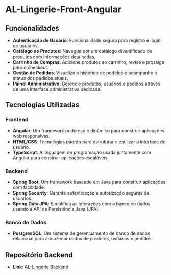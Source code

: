 # AL-Lingerie-Front-Angular

## Funcionalidades

- **Autenticação de Usuário**: Funcionalidade segura para registro e login de usuários.
- **Catálogo de Produtos**: Navegue por um catálogo diversificado de produtos com informações detalhadas.
- **Carrinho de Compras**: Adicione produtos ao carrinho, revise e prossiga para o checkout.
- **Gestão de Pedidos**: Visualize o histórico de pedidos e acompanhe o status dos pedidos atuais.
- **Painel Administrativo**: Gerencie produtos, usuários e pedidos através de uma interface administrativa dedicada.

## Tecnologias Utilizadas

### Frontend

- **Angular**: Um framework poderoso e dinâmico para construir aplicações web responsivas.
- **HTML/CSS**: Tecnologias padrão para estruturar e estilizar a interface do usuário.
- **TypeScript**: A linguagem de programação usada juntamente com Angular para construir aplicações escaláveis.

### Backend

- **Spring Boot**: Um framework baseado em Java para construir aplicações com facilidade.
- **Spring Security**: Garante autenticação e autorização seguras de usuários.
- **Spring Data JPA**: Simplifica as interações com o banco de dados usando a API de Persistência Java (JPA).

### Banco de Dados

- **PostgresSQL**: Um sistema de gerenciamento de banco de dados relacional para armazenar dados de produtos, usuários e pedidos.

## Repositório Backend

- **Link**: [AL-Lingerie Backend](https://github.com/santospatricia11/AL-Lingerie.git)
